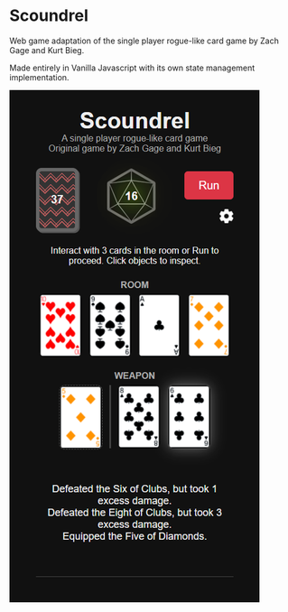 # Scoundrel
Web game adaptation of the single player rogue-like card game by Zach Gage and Kurt Bieg.

Made entirely in Vanilla Javascript with its own state management implementation.

![Game Preview](assets/preview.png)
